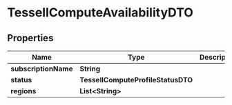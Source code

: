 

# TessellComputeAvailabilityDTO


## Properties

Name | Type | Description | Notes
------------ | ------------- | ------------- | -------------
**subscriptionName** | **String** |  |  [optional]
**status** | **TessellComputeProfileStatusDTO** |  |  [optional]
**regions** | **List&lt;String&gt;** |  |  [optional]



